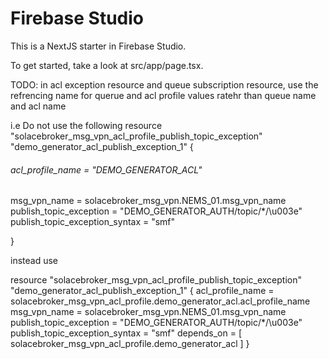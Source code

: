 # Firebase Studio

This is a NextJS starter in Firebase Studio.

To get started, take a look at src/app/page.tsx.

TODO: in acl exception resource and queue subscription resource, use the refrencing name for querue and acl profile values ratehr than queue name and acl name 

i.e 
Do not use the following 
resource "solacebroker_msg_vpn_acl_profile_publish_topic_exception" "demo_generator_acl_publish_exception_1" {
######  acl_profile_name                = "DEMO_GENERATOR_ACL" #######
  msg_vpn_name                    = solacebroker_msg_vpn.NEMS_01.msg_vpn_name
  publish_topic_exception         = "DEMO_GENERATOR_AUTH/topic/*/\u003e"
  publish_topic_exception_syntax  = "smf"

}

instead use 

resource "solacebroker_msg_vpn_acl_profile_publish_topic_exception" "demo_generator_acl_publish_exception_1" {
  acl_profile_name                = solacebroker_msg_vpn_acl_profile.demo_generator_acl.acl_profile_name
  msg_vpn_name                    = solacebroker_msg_vpn.NEMS_01.msg_vpn_name
  publish_topic_exception         = "DEMO_GENERATOR_AUTH/topic/*/\u003e"
  publish_topic_exception_syntax  = "smf"
  depends_on = [
    solacebroker_msg_vpn_acl_profile.demo_generator_acl
  ] 
}